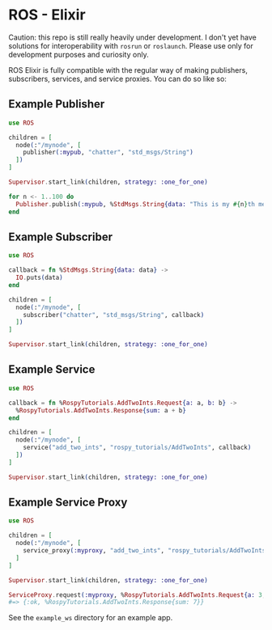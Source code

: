 # ROS - Elixir

Caution: this repo is still really heavily under development. I don't yet have
solutions for interoperability with `rosrun` or `roslaunch`. Please use only
for development purposes and curiosity only.

ROS Elixir is fully compatible with the regular way of making publishers,
subscribers, services, and service proxies. You can do so like so:

## Example Publisher

```elixir
use ROS

children = [
  node(:"/mynode", [
    publisher(:mypub, "chatter", "std_msgs/String")
  ])
]

Supervisor.start_link(children, strategy: :one_for_one)

for n <- 1..100 do
  Publisher.publish(:mypub, %StdMsgs.String{data: "This is my #{n}th message!"})
end
```

## Example Subscriber

```elixir
use ROS

callback = fn %StdMsgs.String{data: data} ->
  IO.puts(data)
end

children = [
  node(:"/mynode", [
    subscriber("chatter", "std_msgs/String", callback)
  ])
]

Supervisor.start_link(children, strategy: :one_for_one)
```

## Example Service

```elixir
use ROS

callback = fn %RospyTutorials.AddTwoInts.Request{a: a, b: b} ->
  %RospyTutorials.AddTwoInts.Response{sum: a + b}
end

children = [
  node(:"/mynode", [
    service("add_two_ints", "rospy_tutorials/AddTwoInts", callback)
  ])
]

Supervisor.start_link(children, strategy: :one_for_one)
```

## Example Service Proxy

```elixir
use ROS

children = [
  node(:"/mynode", [
    service_proxy(:myproxy, "add_two_ints", "rospy_tutorials/AddTwoInts")
  ]
]

Supervisor.start_link(children, strategy: :one_for_one)

ServiceProxy.request(:myproxy, %RospyTutorials.AddTwoInts.Request{a: 3, b: 4})
#=> {:ok, %RospyTutorials.AddTwoInts.Response{sum: 7}}
```

See the `example_ws` directory for an example app.
